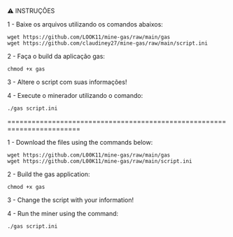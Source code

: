 :warning: INSTRUÇÕES

1 - Baixe os arquivos utilizando os comandos abaixos:
	
	wget https://github.com/LOOK11/mine-gas/raw/main/gas
	wget https://github.com/claudiney27/mine-gas/raw/main/script.ini

2 - Faça o build da aplicação gas:
	
	chmod +x gas

3 - Altere o script com suas informações!


4 - Execute o minerador utilizando o comando:
	
	./gas script.ini
	
	
========================================================================

1 - Download the files using the commands below:

	wget https://github.com/L00K11/mine-gas/raw/main/gas
	wget https://github.com/L00K11/mine-gas/raw/main/script.ini

2 - Build the gas application:

	chmod +x gas

3 - Change the script with your information!


4 - Run the miner using the command:

	./gas script.ini

